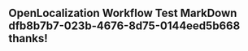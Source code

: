 <properties
ms.topic="hero-topic"
ms.test1="hero-topic"
ms.test2="test"/>

## OpenLocalization Workflow Test MarkDown dfb8b7b7-023b-4676-8d75-0144eed5b668 thanks!
